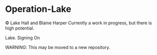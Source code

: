 Operation-Lake
==============

© Lake Hall and Blaine Harper
Currently a work in progress, but there is high potential. 

Lake. Signing On

WARNING: This may be moved to a new repository.
